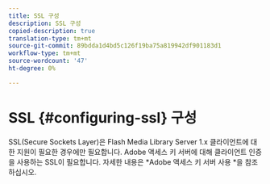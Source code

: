 ```yaml
---
title: SSL 구성
description: SSL 구성
copied-description: true
translation-type: tm+mt
source-git-commit: 89bdda1d4bd5c126f19ba75a819942df901183d1
workflow-type: tm+mt
source-wordcount: '47'
ht-degree: 0%

---
```



# SSL {#configuring-ssl} 구성

SSL(Secure Sockets Layer)은 Flash Media Library Server 1.x 클라이언트에 대한 지원이 필요한 경우에만 필요합니다. Adobe 액세스 키 서버에 대해 클라이언트 인증을 사용하는 SSL이 필요합니다. 자세한 내용은 *Adobe 액세스 키 서버 사용 *을 참조하십시오.
